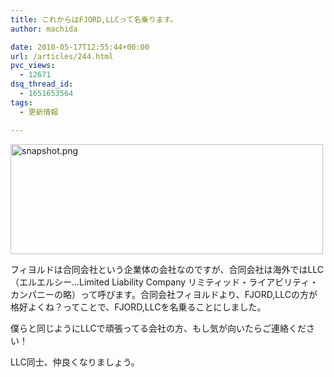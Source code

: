 ```yaml
---
title: これからはFJORD,LLCって名乗ります。
author: machida

date: 2010-05-17T12:55:44+00:00
url: /articles/244.html
pvc_views:
  - 12671
dsq_thread_id:
  - 1651653564
tags:
  - 更新情報

---
```


  <a href="http://www.flickr.com/photos/fjord_llc/4614690827/" title="snapshot.png by 町田 哲平（teppei machida）, on Flickr"><img src="http://farm5.static.flickr.com/4061/4614690827_283c530e5a.jpg" width="500" height="176" alt="snapshot.png" /></a>


フィヨルドは合同会社という企業体の会社なのですが、合同会社は海外ではLLC（エルエルシー…Limited Liability Company リミティッド・ライアビリティ・カンパニーの略）って呼びます。合同会社フィヨルドより、FJORD,LLCの方が格好よくね？ってことで、FJORD,LLCを名乗ることにしました。

僕らと同じようにLLCで頑張ってる会社の方、もし気が向いたらご連絡ください！

LLC同士、仲良くなりましょう。
